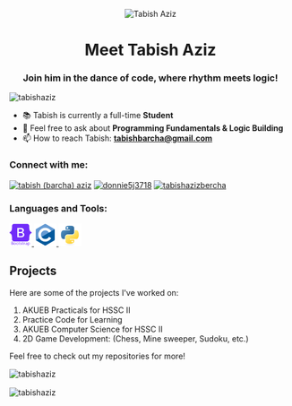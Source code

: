 <!-- Profile Picture and Introduction -->
<p align="center">
  <img src="https://upload.wikimedia.org/wikipedia/commons/thumb/a/a6/Anonymous_emblem.svg/800px-Anonymous_emblem.svg.png" alt="Tabish Aziz" width="150" height="150">
</p>
<h1 align="center">Meet Tabish Aziz</h1>
<h3 align="center">Join him in the dance of code, where rhythm meets logic!</h3>

<!-- Profile Views -->
<p align="left"> <img src="https://komarev.com/ghpvc/?username=tabishaziz&label=Profile%20views&color=0e75b6&style=flat" alt="tabishaziz" /> </p>

<!-- About Tabish -->
- 📚 Tabish is currently a full-time **Student**
- 💬 Feel free to ask about **Programming Fundamentals & Logic Building**
- 📫 How to reach Tabish: **tabishbarcha@gmail.com**

<!-- Connect with Tabish -->
<h3 align="left">Connect with me:</h3>
<p align="left">
  <a href="https://linkedin.com/in/tabish (barcha) aziz" target="blank"><img align="center" src="https://raw.githubusercontent.com/rahuldkjain/github-profile-readme-generator/master/src/images/icons/Social/linked-in-alt.svg" alt="tabish (barcha) aziz" height="30" width="40" /></a>
  <a href="https://www.youtube.com/c/donnie5j3718" target="blank"><img align="center" src="https://raw.githubusercontent.com/rahuldkjain/github-profile-readme-generator/master/src/images/icons/Social/youtube.svg" alt="donnie5j3718" height="30" width="40" /></a>
  <a href="https://www.hackerrank.com/tabishazizbercha" target="blank"><img align="center" src="https://raw.githubusercontent.com/rahuldkjain/github-profile-readme-generator/master/src/images/icons/Social/hackerrank.svg" alt="tabishazizbercha" height="30" width="40" /></a>
</p>

<!-- Languages and Tools -->
<h3 align="left">Languages and Tools:</h3>
<p align="left"> 
  <a href="https://getbootstrap.com" target="_blank" rel="noreferrer"> <img src="https://raw.githubusercontent.com/devicons/devicon/master/icons/bootstrap/bootstrap-plain-wordmark.svg" alt="bootstrap" width="40" height="40"/> </a>
  <a href="https://www.cprogramming.com/" target="_blank" rel="noreferrer"> <img src="https://raw.githubusercontent.com/devicons/devicon/master/icons/c/c-original.svg" alt="c" width="40" height="40"/> </a>
  <a href="https://www.python.org" target="_blank" rel="noreferrer"> <img src="https://raw.githubusercontent.com/devicons/devicon/master/icons/python/python-original.svg" alt="python" width="40" height="40"/> </a>
  <!-- Add more icons for other languages and tools -->
</p>

<!-- Projects Section -->
## Projects

Here are some of the projects I've worked on:

1. AKUEB Practicals for HSSC II
2. Practice Code for Learning
3. AKUEB Computer Science for HSSC II
4. 2D Game Development: (Chess, Mine sweeper, Sudoku, etc.)
   
Feel free to check out my repositories for more!

<!-- GitHub Stats -->
<p><img align="center" src="https://github-readme-stats.vercel.app/api/top-langs?username=tabishaziz&show_icons=true&locale=en&layout=compact" alt="tabishaziz" /></p>
<p><img align="center" src="https://github-readme-streak-stats.herokuapp.com/?user=tabishaziz&" alt="tabishaziz" /></p>
